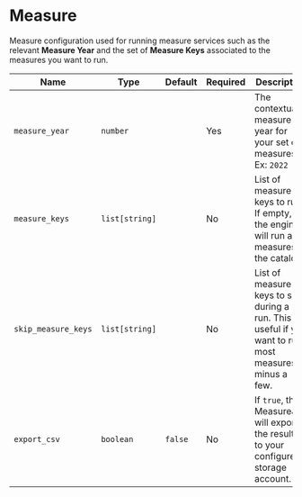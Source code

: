 # Measure

Measure configuration used for running measure services such as the relevant **Measure Year** and the set of **Measure Keys** 
associated to the measures you want to run.

| Name | Type | Default | Required | Description |
| --- | --- | --- | --- | --- |
| `measure_year` | `number` |  | Yes | The contextual measure year for your set of measures. Ex: `2022` |
| `measure_keys` | `list[string]` |  | No | List of measure keys to run. If empty, the engine will run all measures in the catalog. |
| `skip_measure_keys` | `list[string]` |  | No | List of measure keys to skip during a run.  This is useful if you want to run most measures minus a few. |
| `export_csv` | `boolean` | `false` | No | If `true`, the MeasureJob will export the results to your configured storage account.  |